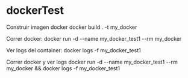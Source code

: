 # dockerTest

Construir imagen docker
docker build . -t my_docker

Correr docker:
docker run -d --name my_docker_test1 --rm my_docker

Ver logs del container:
docker logs -f my_docker_test1

Correr docker y ver logs
docker run -d --name my_docker_test1 --rm my_docker && docker logs -f my_docker_test1